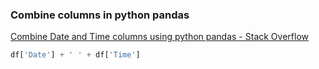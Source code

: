 ### Combine columns in python pandas


[Combine Date and Time columns using python pandas - Stack Overflow](https://stackoverflow.com/questions/17978092/combine-date-and-time-columns-using-python-pandas "Combine Date and Time columns using python pandas - Stack Overflow")




```python
df['Date'] + ' ' + df['Time']
```
